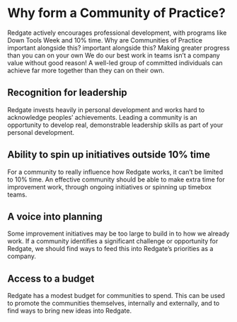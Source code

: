 # Why form a Community of Practice? 

Redgate actively encourages professional development, with programs like Down Tools Week and 10% time. Why are Communities of Practice important alongside this? important alongside this? 
Making greater progress than you can on your own 
We do our best work in teams isn’t a company value without good reason! A well-led group of committed individuals can achieve far more together than they can on their own.

## Recognition for leadership 
Redgate invests heavily in personal development and works hard to acknowledge peoples’ achievements. 
Leading a community is an opportunity to develop real, demonstrable leadership skills as part of your personal development. 

## Ability to spin up initiatives outside 10% time 
For a community to really influence how Redgate works, it can’t be limited to 10% time. 
An effective community should be able to make extra time for improvement work, through ongoing initiatives or spinning up timebox teams. 

## A voice into planning 
Some improvement initiatives may be too large to build in to how we already work. 
If a community identifies a significant challenge or opportunity for Redgate, we should find ways to feed this into Redgate’s priorities as a company.

## Access to a budget
Redgate has a modest budget for communities to spend. 
This can be used to promote the communities themselves, internally and externally, and to find ways to bring new ideas into Redgate. 
